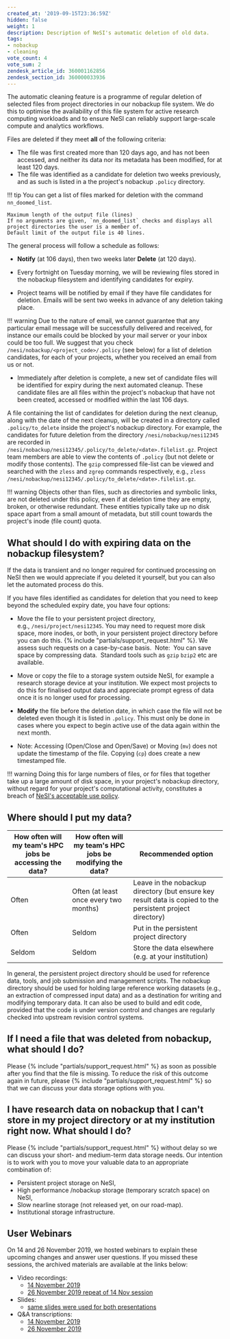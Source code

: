 ```yaml
---
created_at: '2019-09-15T23:36:59Z'
hidden: false
weight: 1
description: Description of NeSI's automatic deletion of old data.
tags:
- nobackup
- cleaning
vote_count: 4
vote_sum: 2
zendesk_article_id: 360001162856
zendesk_section_id: 360000033936
---
```


The automatic cleaning feature is a programme of regular deletion of
selected files from project directories in our nobackup file system.
We do this to optimise the availability of this file system for active
research computing workloads and to ensure NeSI can reliably support
large-scale compute and analytics workflows.

Files are deleted if they meet **all** of the following criteria:

- The file was first created more than 120 days ago, and has not been
    accessed, and neither its data nor its metadata has been modified,
    for at least 120 days.
- The file was identified as a candidate for deletion two weeks
    previously, and as such is listed in a the project's
    nobackup `.policy` directory.

!!! tip
     You can get a list of files marked for deletion with the command
     `nn_doomed_list`.

    Maximum length of the output file (lines)
    If no arguments are given, `nn_doomed_list` checks and displays all
    project directories the user is a member of. 
    Default limit of the output file is 40 lines. 

The general process will follow a schedule as follows:

- **Notify** (at 106 days), then two weeks later **Delete** (at 120
    days).

- Every fortnight on Tuesday morning, we will be reviewing files
    stored in the nobackup filesystem and identifying candidates for
    expiry.

- Project teams will be notified by email if they have file candidates
    for deletion. Emails will be sent two weeks in advance of any
    deletion taking place.

!!! warning
     Due to the nature of email, we cannot guarantee that any
     particular email message will be successfully delivered and
     received, for instance our emails could be blocked by your mail
     server or your inbox could be too full. We suggest that you check
     `/nesi/nobackup/<project_code>/.policy` (see below) for a list of
     deletion candidates, for each of your projects, whether you
     received an email from us or not.

- Immediately after deletion is complete, a new set of candidate files
  will be identified for expiry during the next automated cleanup.
  These candidate files are all files within the project's nobackup
  that have not been created, accessed or modified within the last 106
  days.

A file containing the list of candidates for deletion during the next
cleanup, along with the date of the next cleanup, will be created in a
directory called `.policy/to_delete` inside the project's nobackup
directory. For example, the candidates for future deletion  from the
directory `/nesi/nobackup/nesi12345` are recorded in
`/nesi/nobackup/nesi12345/.policy/to_delete/<date>.filelist.gz`. Project
team members are able to view the contents of `.policy` (but not delete
or modify those contents). The `gzip` compressed file-list can be viewed
and searched with the `zless` and `zgrep` commands respectively, e.g.,
`zless /nesi/nobackup/nesi12345/.policy/to_delete/<date>.filelist.gz`.

!!! warning
     Objects other than files, such as directories and symbolic links, are
     not deleted under this policy, even if at deletion time they are
     empty, broken, or otherwise redundant. These entities typically take
     up no disk space apart from a small amount of metadata, but still
     count towards the project's inode (file count) quota.

## What should I do with expiring data on the nobackup filesystem?

If the data is transient and no longer required for continued processing
on NeSI then we would appreciate if you deleted it yourself, but you can
also let the automated process do this.

If you have files identified as candidates for deletion that you need to
keep beyond the scheduled expiry date, you have four options:

- Move the file to your persistent project directory,
    e.g., `/nesi/project/nesi12345`. You may need to request more disk
    space, more inodes, or both, in your persistent project directory
    before you can do this. {% include "partials/support_request.html" %}. We
    assess such requests on a case-by-case basis.  Note:  You can save
    space by compressing data.  Standard tools such as `gzip`
    `bzip2` etc are available.

- Move or copy the file to a storage system outside NeSI, for example
    a research storage device at your institution. We expect most
    projects to do this for finalised output data and appreciate prompt
    egress of data once it is no longer used for processing.

- **Modify** the file before the deletion date, in which case the file
    will not be deleted even though it is listed in `.policy`. This must
    only be done in cases where you expect to begin active use of the
    data again within the next month.

- Note: Accessing (Open/Close and Open/Save) or Moving (`mv`) does
    not update the timestamp of the file. Copying (`cp`) does create a
    new timestamped file.

!!! warning
     Doing this for large numbers of files, or for files that together
     take up a large amount of disk space, in your project's nobackup
     directory, without regard for your project's computational
     activity, constitutes a breach of
     [NeSI's acceptable use policy](https://www.nesi.org.nz/services/high-performance-computing/guidelines/acceptable-use-policy).

## Where should I put my data?

| How often will my team's HPC jobs be accessing the data? | How often will my team's HPC jobs be modifying the data? | Recommended option                                                                                         |
| -------------------------------------------------------- | -------------------------------------------------------- | ---------------------------------------------------------------------------------------------------------- |
| Often                                                    | Often (at least once every two months)                   | Leave in the nobackup directory (but ensure key result data is copied to the persistent project directory) |
| Often                                                    | Seldom                                                   | Put in the persistent project directory                                                                    |
| Seldom                                                   | Seldom                                                   | Store the data elsewhere (e.g. at your institution)                                                        |

In general, the persistent project directory should be used for
reference data, tools, and job submission and management scripts. The
nobackup directory should be used for holding large reference working
datasets (e.g., an extraction of compressed input data) and as a
destination for writing and modifying temporary data. It can also be
used to build and edit code, provided that the code is under version
control and changes are regularly checked into upstream revision control
systems.

## If I need a file that was deleted from nobackup, what should I do?

Please {% include "partials/support_request.html" %} as soon as
possible after you find that the file is missing.
To reduce the risk of this outcome again in future,
please {% include "partials/support_request.html" %} so that we
can discuss your data storage options with you.

## I have research data on nobackup that I can't store in my project directory or at my institution right now. What should I do?

Please {% include "partials/support_request.html" %} without delay
so we can discuss your short- and medium-term data storage needs. Our
intention is to work with you to move your valuable data to an
appropriate combination of:

- Persistent project storage on NeSI,
- High performance /nobackup storage (temporary scratch space) on NeSI,
- Slow nearline storage (not released yet, on our road-map).
- Institutional storage infrastructure.

## User Webinars

On 14 and 26 November 2019, we hosted webinars to explain these upcoming
changes and answer user questions. If you missed these sessions, the
archived materials are available at the links below:

- Video recordings:  
    - [14 November 2019](https://youtu.be/KPNNSwDJU7A)
    - [26 November 2019 repeat of 14 Nov session](https://youtu.be/iVTdlsiBTB4)
- Slides:  
    - [same slides were used for both presentations](https://drive.google.com/file/d/1kLwghsj9es8oMqdWj-VhUvaklW6JkrwO/view?usp=sharing)
- Q&A transcriptions:  
    - [14 November 2019](https://drive.google.com/file/d/1tImzibZ3DcN7QOttZEZoYsR43mEiS5KJ/view?usp=sharing)
    - [26 November 2019](https://drive.google.com/file/d/1OSb71hhZnjnU9xsRALcpYM485va7aUxK/view?usp=sharing)
